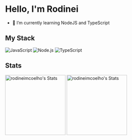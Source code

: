 # Hello, I'm Rodinei

- 🌱 I’m currently learning NodeJS and TypeScript

## My Stack
![JavaScript](https://img.shields.io/badge/-JavaScript-000?style=for-the-badge&logo=javascript)
![Node.js](https://img.shields.io/badge/-Node.js-000?style=for-the-badge&logo=node.js)
![TypeScript](https://img.shields.io/badge/-TypeScript-000?style=for-the-badge&logo=typescript)

## Stats
<div>
  <img height="195px" src="https://github-readme-stats-sigma-five.vercel.app/api?username=rodineimcoelho&theme=vision-friendly-dark&show_icons=true&hide_border=true&count_private=true" alt="rodineimcoelho's Stats">
  <img height="195px" src="https://github-readme-stats-sigma-five.vercel.app/api/top-langs/?username=rodineimcoelho&theme=vision-friendly-dark&show_icons=true&hide_border=true&layout=compact" alt="rodineimcoelho's Stats">
</div>
<!--
**rodineimcoelho/rodineimcoelho** is a ✨ _special_ ✨ repository because its `README.md` (this file) appears on your GitHub profile.

Here are some ideas to get you started:

- 🔭 I’m currently working on ...
- 🌱 I’m currently learning ...
- 👯 I’m looking to collaborate on ...
- 🤔 I’m looking for help with ...
- 💬 Ask me about ...
- 📫 How to reach me: ...
- 😄 Pronouns: ...
- ⚡ Fun fact: ...
-->
